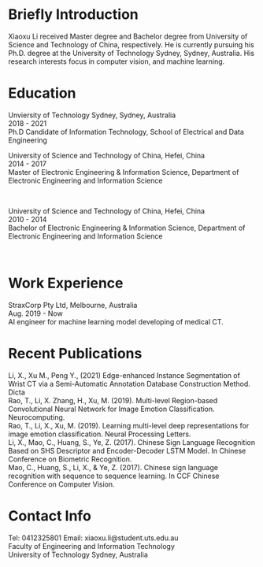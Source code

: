 
# Briefly Introduction
Xiaoxu Li received Master degree and Bachelor degree from University of Science and Technology of China, respectively. He is currently pursuing his Ph.D. degree at the University of Technology Sydney, Sydney, Australia. His research interests focus in computer vision, and machine learning.

# Education
Unviersity of Technology Sydney, Sydney, Australia <br>
2018 - 2021 <br>
Ph.D Candidate of Information Technology, School of Electrical and Data Engineering <br>

University of Science and Technology of China, Hefei, China <br>
2014 - 2017 <br>
Master of Electronic Engineering & Information Science, Department of Electronic Engineering and Information Science <br>
<!--GPA: 3.92/4.3    Average Score: 90.69--> <br>

University of Science and Technology of China, Hefei, China <br>
2010 - 2014 <br>
Bachelor of Electronic Engineering & Information Science, Department of Electronic Engineering and Information Science <br>
<!--GPA: 3.51/4.3    Average Score: 85.33--> <br>

# Work Experience
StraxCorp Pty Ltd, Melbourne, Australia <br>
Aug. 2019 - Now <br>
AI engineer for machine learning model developing of medical CT. <br>

# Recent Publications
Li, X., Xu M., Peng Y., (2021) Edge-enhanced Instance Segmentation of Wrist CT via a Semi-Automatic Annotation Database Construction Method.  Dicta <br>
Rao, T., Li, X. Zhang, H.,  Xu, M. (2019). Multi-level Region-based Convolutional Neural Network for Image Emotion Classification. Neurocomputing. <br>
Rao, T., Li, X.,  Xu, M. (2019). Learning multi-level deep representations for image emotion classification. Neural Processing Letters. <br>
Li, X., Mao, C., Huang, S., Ye, Z. (2017). Chinese Sign Language Recognition Based on SHS Descriptor and Encoder-Decoder LSTM Model. In Chinese Conference on Biometric Recognition. <br>
Mao, C., Huang, S., Li, X., & Ye, Z. (2017). Chinese sign language recognition with sequence to sequence learning. In CCF Chinese Conference on Computer Vision. <br>

# Contact Info
<!--<center>-->  Tel:  0412325801 Email:  xiaoxu.li@student.uts.edu.au <br> <!--</center>--> 
<!--<center>-->  Faculty of Engineering and Information Technology <br> <!--</center>--> 
<!--<center>-->  University of Technology Sydney, Australia <br> <!--</center>--> 
